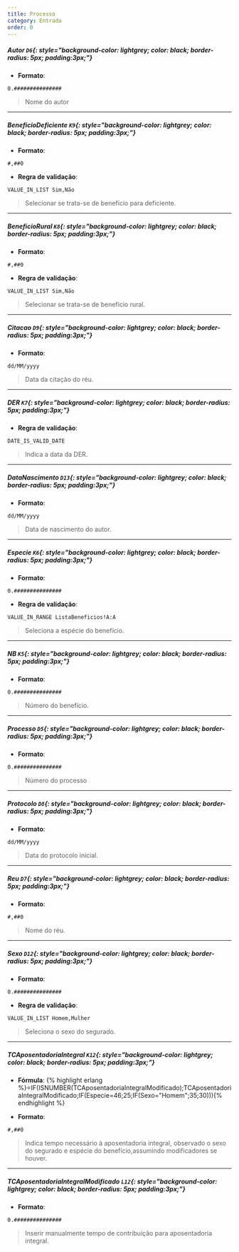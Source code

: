 ```yaml
---
title: Processo
category: Entrada
order: 0
---
```


##### **Autor** `D6`{: style="background-color: lightgrey; color: black; border-radius: 5px; padding:3px;"}

+ **Formato**:
~~~
0.###############
~~~


> Nome do autor


* * *

##### **BeneficioDeficiente** `K9`{: style="background-color: lightgrey; color: black; border-radius: 5px; padding:3px;"}

+ **Formato**:
~~~
#,##0
~~~

+ **Regra de validação**:
~~~
VALUE_IN_LIST Sim,Não
~~~

> Selecionar se trata-se de benefício para deficiente.

* * *

##### **BeneficioRural** `K8`{: style="background-color: lightgrey; color: black; border-radius: 5px; padding:3px;"}

+ **Formato**:
~~~
#,##0
~~~

+ **Regra de validação**:
~~~
VALUE_IN_LIST Sim,Não
~~~

> Selecionar se trata-se de benefício rural.

* * *

##### **Citacao** `D9`{: style="background-color: lightgrey; color: black; border-radius: 5px; padding:3px;"}

+ **Formato**:
~~~
dd/MM/yyyy
~~~


> Data da citação do réu.

* * *

##### **DER** `K7`{: style="background-color: lightgrey; color: black; border-radius: 5px; padding:3px;"}


+ **Regra de validação**:
~~~
DATE_IS_VALID_DATE 
~~~

> Indica a data da DER.


* * *

##### **DataNascimento** `D13`{: style="background-color: lightgrey; color: black; border-radius: 5px; padding:3px;"}

+ **Formato**:
~~~
dd/MM/yyyy
~~~


> Data de nascimento do autor.

* * *

##### **Especie** `K6`{: style="background-color: lightgrey; color: black; border-radius: 5px; padding:3px;"}

+ **Formato**:
~~~
0.###############
~~~

+ **Regra de validação**:
~~~
VALUE_IN_RANGE ListaBeneficios!A:A
~~~

> Seleciona a espécie do benefício.

* * *

##### **NB** `K5`{: style="background-color: lightgrey; color: black; border-radius: 5px; padding:3px;"}

+ **Formato**:
~~~
0.###############
~~~


> Número do benefício.

* * *

##### **Processo** `D5`{: style="background-color: lightgrey; color: black; border-radius: 5px; padding:3px;"}

+ **Formato**:
~~~
0.###############
~~~


> Número do processo


* * *

##### **Protocolo** `D8`{: style="background-color: lightgrey; color: black; border-radius: 5px; padding:3px;"}

+ **Formato**:
~~~
dd/MM/yyyy
~~~


> Data do protocolo inicial.


* * *

##### **Reu** `D7`{: style="background-color: lightgrey; color: black; border-radius: 5px; padding:3px;"}

+ **Formato**:
~~~
#,##0
~~~


> Nome do réu.

* * *

##### **Sexo** `D12`{: style="background-color: lightgrey; color: black; border-radius: 5px; padding:3px;"}

+ **Formato**:
~~~
0.###############
~~~

+ **Regra de validação**:
~~~
VALUE_IN_LIST Homem,Mulher
~~~

> Seleciona o sexo do segurado.

* * *

##### **TCAposentadoriaIntegral** `K12`{: style="background-color: lightgrey; color: black; border-radius: 5px; padding:3px;"}
+ **Fórmula**:
{% highlight erlang %}=IF(ISNUMBER(TCAposentadoriaIntegralModificado);TCAposentadoriaIntegralModificado;IF(Especie=46;25;IF(Sexo="Homem";35;30))){% endhighlight %}

+ **Formato**:
~~~
#,##0
~~~


> Indica tempo necessário à aposentadoria integral, observado o sexo do segurado e espécie do benefício,assumindo modificadores se houver.

* * *

##### **TCAposentadoriaIntegralModificado** `L12`{: style="background-color: lightgrey; color: black; border-radius: 5px; padding:3px;"}

+ **Formato**:
~~~
0.###############
~~~


> Inserir manualmente tempo de contribuição para aposentadoria integral.